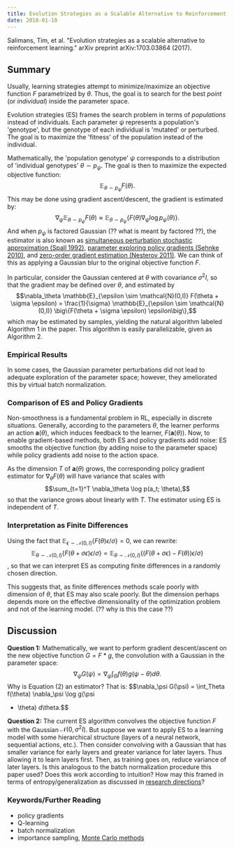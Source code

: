 ```yaml
---
title: Evolution Strategies as a Scalable Alternative to Reinforcement Learning
date: 2018-01-10
---
```


Salimans, Tim, et al. "Evolution strategies as a scalable alternative to reinforcement learning." arXiv preprint arXiv:1703.03864 (2017).

## Summary

Usually, learning strategies attempt to minimize/maximize an objective
function $F$ parametrized by $\theta$. Thus, the goal is to search for
the best *point* (or *individual*) inside the parameter space. 

Evolution strategies (ES) frames the search problem in terms of
*populations* instead of individuals. Each parameter $\psi$
represents a population's 'genotype', but the genotype of each
individual is 'mutated' or perturbed. The goal is to maximize the
'fitness' of the population instead of the individual.

Mathematically, the 'population genotype' $\psi$ corresponds to a
distribution of 'individual genotypes' $\theta \sim p_\psi$. The goal
is then to maximize the expected objective function:
$$\mathbb{E}_{\theta \sim p_\psi} F(\theta).$$
This may be done using gradient ascent/descent, the gradient is
estimated by:
$$\nabla_\psi \mathbb{E}_{\theta \sim p_\psi} F(\theta) \approx
\mathbb{E}_{\theta \sim p_\psi} \big\{F(\theta) \nabla_\psi \log
p_\psi(\theta)\big\}.$$
And when $p_\psi$ is factored Gaussian (?? what is meant by factored
??), the estimator is also known as
[simultaneous perturbation stochastic approximation (Spall 1992)](http://www.jhuapl.edu/spsa/pdf-spsa/spall_tac92.pdf),
[parameter exploring policy gradients (Sehnke 2010)](http://kyb.mpg.de/fileadmin/user_upload/files/publications/attachments/Neural-Networks-2010-Sehnke_%5b0%5d.pdf),
and [zero-order gradient estimation (Nesterov 2011)](https://core.ac.uk/download/pdf/6340930.pdf).
We can think of this as applying a Gaussian blur to the original
objective function $F$.

In particular, consider the Gaussian centered at $\theta$ with
covariance $\sigma^2 I$, so that the gradient may be defined over
$\theta$, and estimated by
$$\nabla_\theta \mathbb{E}_{\epsilon \sim \mathcal{N}(0,I)} F(\theta +
\sigma \epsilon) = \frac{1}{\sigma} \mathbb{E}_{\epsilon \sim
\mathcal{N}(0,I)} \big\{F(\theta + \sigma \epsilon) \epsilon\big\},$$
which may be estimated by samples, yielding the natural algorithm
labeled Algorithm 1 in the paper. This algorithm is easily
parallelizable, given as Algorithm 2.

### Empirical Results

In some cases, the Gaussian parameter perturbations did not lead to
adequate exploration of the parameter space; however, they ameliorated
this by virtual batch normalization.

### Comparison of ES and Policy Gradients

Non-smoothness is a fundamental problem in RL, especially in discrete
situations. Generally, according to the parameters $\theta$, the
learner performs an action $\mathbf{a}(\theta)$, which induces
feedback to the learner, $F(\mathbf{a}(\theta))$. Now, to enable
gradient-based methods, both ES and policy gradients add noise: ES
smooths the objective function (by adding noise to the parameter
space) while policy gradients add noise to the action space.

As the dimension $T$ of $\mathbf{a}(\theta)$ grows, the corresponding
policy gradient estimator for $\nabla_\theta F(\theta)$ will have
variance that scales with
$$\sum_{t=1}^T \nabla_\theta \log p(a_t; \theta),$$
so that the variance grows about linearly with $T$. The estimator
using ES is independent of $T$.

### Interpretation as Finite Differences

Using the fact that $\mathbb{E}_{\epsilon \sim \mathcal{N}(0,I)}
\big\{F(\theta) \epsilon /\sigma\big\} = 0,$ we can rewrite:
$$\mathbb{E}_{\theta \sim \mathcal{N}(0,I)} \big\{F(\theta + \sigma
\epsilon) \epsilon / \sigma\big\} = \mathbb{E}_{\theta \sim
\mathcal{N}(0,I)} \big\{(F(\theta + \sigma \epsilon) -
F(\theta))\epsilon / \sigma\big\}$$, so that we can interpret ES as
computing finite differences in a randomly chosen direction.

This suggests that, as finite differences methods scale poorly with
dimension of $\theta$, that ES may also scale poorly. But the
dimension perhaps depends more on the effective dimensionality of the
optimization problem and not of the learning model. (?? why is this
the case ??)

## Discussion

**Question 1:** Mathematically, we want to perform gradient
  descent/ascent on the new objective function $G = F * g$, the
  convolution with a Gaussian in the parameter space: $$\nabla_\psi
  G(\psi) = \nabla_\psi \int_{\Theta} f(\theta) g(\psi - \theta)
  d\theta.$$
  Why is Equation (2) an estimator? That is:
  $$\nabla_\psi G(\psi) = \int_Theta f(\theta) \nabla_\psi \log g(\psi
  - \theta) d\theta.$$

**Question 2:** The current ES algorithm convolves the objective
  function $F$ with the Gaussian $\mathcal{N}(0,\sigma^2I)$. But
  suppose we want to apply ES to a learning model with some
  hierarchical structure (layers of a neural network, sequential 
  actions, etc.). Then consider convolving with a Gaussian that has 
  smaller variance for early layers and greater variance for later
  layers. Thus allowing it to learn layers first. Then, as training
  goes on, reduce variance of later layers. Is this analogous to the
  batch normalization procedure this paper used? Does this work
  according to intuition? How may this framed in terms of
  entropy/generalization as discussed in [research directions](https://geelon.github.io/projects/files/research_direction.pdf)?


### Keywords/Further Reading

- policy gradients
- Q-learning
- batch normalization
- importance sampling, [Monte Carlo methods](http://ib.berkeley.edu/labs/slatkin/eriq/classes/guest_lect/mc_lecture_notes.pdf)
